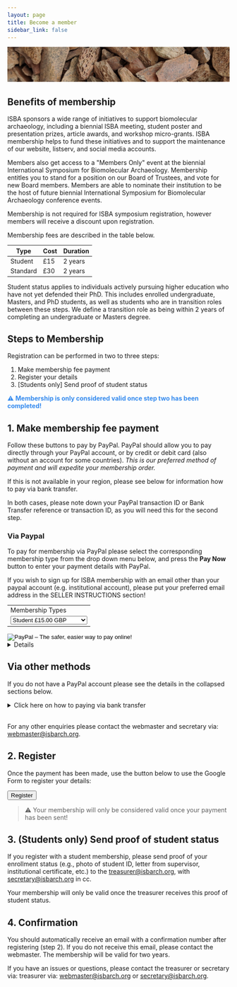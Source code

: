 ```yaml
---
layout: page
title: Become a member
sidebar_link: false
---
```


![Faunal_bone](/assets/images/banners/faunal_bone.png)

## Benefits of membership

ISBA sponsors a wide range of initiatives to support biomolecular archaeology, including a biennial ISBA meeting, student poster and presentation prizes, article awards, and workshop micro-grants. ISBA membership helps to fund these initiatives and to support the maintenance of our website, listserv, and social media accounts.

Members also get access to a "Members Only" event at the biennial International Symposium for Biomolecular Archaeology. Membership entitles you to stand for a position on our Board of Trustees, and vote for new Board members. Members are able to nominate their institution to be the host of future biennial International Symposium for Biomolecular Archaeology conference events.

Membership is not required for ISBA symposium registration, however members will receive a discount upon registration.

Membership fees are described in the table below.

| Type     | Cost | Duration |
| -------- | ---- | -------- |
| Student  | £15  | 2 years  |
| Standard | £30  | 2 years  |

Student status applies to individuals actively pursuing higher education who have not yet defended their PhD. This includes enrolled undergraduate, Masters, and PhD students, as well as students who are in transition roles between these steps. We define a transition role as being within 2 years of completing an undergraduate or Masters degree.

## Steps to Membership

Registration can be performed in two to three steps:

1. Make membership fee payment
2. Register your details
3. [Students only] Send proof of student status

<p style="color: #348aee">⚠️ <b>Membership is only considered valid once step two has been completed!</b></p>

## 1. Make membership fee payment

Follow these buttons to pay by PayPal. PayPal should allow you to pay directly through your PayPal account, or by credit or debit card (also without an account for some countries). <i>This is our preferred method of payment and will expedite your membership order.</i>

If this is not available in your region, please see below for information how to pay via bank transfer.

In both cases, please note down your PayPal transaction ID or Bank Transfer reference or transaction ID, as you will need this for the second step.

### Via Paypal

To pay for membership via PayPal please select the corresponding membership type from the drop down menu below, and press the **Pay Now** button to enter your payment details with PayPal.

If you wish to sign up for ISBA membership with an email other than your paypal account (e.g. institutional account), please put your preferred email address in the SELLER INSTRUCTIONS section!

<form action="https://www.paypal.com/cgi-bin/webscr" method="post" target="_top">
<input type="hidden" name="cmd" value="_s-xclick">
<input type="hidden" name="hosted_button_id" value="K68R8DFG9JF7G">
<table>
<tr><td><input type="hidden" name="on0" value="Membership Types">Membership Types</td></tr><tr><td><select name="os0">
<option value="Student">Student £15.00 GBP</option>
<option value="Non-Student">Non-Student £30.00 GBP</option>
</select> </td></tr>
</table>
<input type="hidden" name="currency_code" value="GBP">
<input type="image" src="https://www.paypalobjects.com/en_US/GB/i/btn/btn_buynowCC_LG.gif" border="0" name="submit" alt="PayPal – The safer, easier way to pay online!">
<img alt="" border="0" src="https://www.paypalobjects.com/en_GB/i/scr/pixel.gif" width="1" height="1">
</form>

<details>
<div style="border-style: none none none solid;border-left-color:#4895ef;border-left-width=10px;padding:20px">
	<summary>Click here on how to pay via PayPal without PayPal account!</summary>
<p>Some countries allow you to pay without a PayPal account.</p>
<p>If so, after pressing the 'Buy now' button above, you should see a menu like this</p>
<img src="/assets/images/membership/payal-uk_de-page.png" style="display: block;margin-left: auto;margin-right: auto;width: 50%;">
<p>Here you can simply press the 'pay with credit or debit card' or 'continue without a guest account' button.</p>
<p>If you <b>do not</b> see such a button, we are currently working on other options for paying for membership. Please watch the ISBA social media/mailing list for updates.</p>
</div>
</details>

## Via other methods

If you do not have a PayPal account please see the details in the collapsed sections below.

<details>
	<summary>Click here on how to paying via bank transfer</summary>
<div style="border-style: none none none solid;border-left-color:#4895ef;border-left-width=10px;padding:20px">
<p>If it is not possible to pay via PayPal in your region (with or without an PayPal account), please pay your membership fee by International Bank Transfer to the ISBA Treasurer.</p>
<p>Please note, International Bank Transfer can take up to 5 working days.</p>
<ul>
<li><b>Name (Beneficiary)</b>: ISBA</li>
<li><b>IBAN</b>: GB26CAFB40524000037289</li>
<li><b>Sort code</b>: 40-52-40</li>
<li><b>Account number</b>: 00037289</li>
<li><b>Receiving Bank Details</b>:
CAF Bank Limited,
25 Kings Hill Avenue,
Kings Hill,
West Malling,
Kent ME19 4JQ
</li>
</ul>
<p>Make sure to note the transaction ID, as this will be required for registration.</p>
</div>
</details>

<br>

For any other enquiries please contact the webmaster and secretary via: [webmaster@isbarch.org](mailto:webmaster@isbarch.org).

## 2. Register

Once the payment has been made, use the button below to use the Google Form to register your details:

<button onclick="window.open('https://docs.google.com/forms/d/e/1FAIpQLScSP0j1FPUZ2xN-IKjygf-IyqTi6gLB6-HQZ5wM95W4N3RfYQ/viewform?usp=sf_link')" class="button-join">Register</button>

> ⚠️ Your membership will only be considered valid once your payment has been sent!

## 3. (Students only) Send proof of student status

If you register with a student membership, please send proof of your enrollment status (e.g., photo of student ID, letter from supervisor, institutional certificate, etc.) to the [treasurer@isbarch.org](mailto:treasurer@isbarch.org), with [secretary@isbarch.org](mailto:secretary@isbarch.org) in cc.

Your membership will only be valid once the treasurer receives this proof of student status.

## 4. Confirmation

You should automatically receive an email with a confirmation number after registering (step 2). If you do not receive this email, please contact the webmaster. The membership will be valid for two years.

If you have an issues or questions, please contact the treasurer or secretary via: treasurer via: [webmaster@isbarch.org](mailto:treasurer@isbarch.org) or [secretary@isbarch.org](mailto:secretary@isbarch.org).
